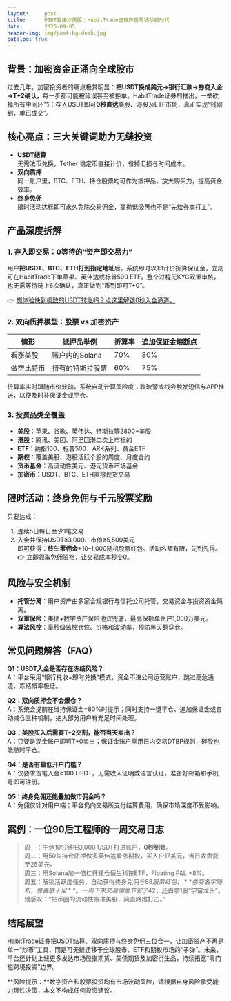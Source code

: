 ```yaml
---
layout:     post
title:      USDT直接炒美股：HabitTrade证券开启零钱秒投时代
date:       2025-09-05
header-img: img/post-bg-desk.jpg
catalog: true
---
```


## 背景：加密资金正涌向全球股市
过去几年，加密投资者的痛点极其明显：**把USDT换成美元→银行汇款→券商入金→T+2确认**，每一步都可能被延误甚至被拒单。HabitTrade证券的推出，一举砍掉所有中间环节：存入USDT即可**0秒直达**美股、港股及ETF市场，真正实现“钱刚到，单已成交”。

## 核心亮点：三大关键词助力无缝投资
- **USDT结算**  
  无需法币兑换，Tether 稳定币直接计价，省掉汇损与时间成本。  
- **双向质押**  
  同一账户里，BTC、ETH、持仓股票均可作为抵押品，放大购买力，提高资金效率。  
- **终身免佣**  
  限时活动达标即可永久免除交易佣金，高抛低吸再也不是“先给券商打工”。

## 产品深度拆解
### 1. 存入即交易：0等待的“资产即交易力”
用户**把USDT、BTC、ETH打到指定地址**后，系统即时以1:1计价折算保证金，立刻可在HabitTrade下单苹果、英伟达或标普500 ETF。整个过程无KYC双重审核，也无需等待链上6次确认，真正做到“币到即可T+0”。

👉 [想体验快到极致的USDT转账吗？点这里解锁0秒入金通道。](https://okxdog.com/)

### 2. 双向质押模型：股票 vs 加密资产
| 情形 | 抵押品举例 | 折算率 | 追加保证金熔断点 |
|---|---|---|---|
| 看涨美股 | 账户内的Solana | 70% | 80% |
| 做空比特币 | 持有的特斯拉股票 | 60% | 75% |
折算率实时跟随市价波动，系统自动计算风险度；跌破警戒线会触发短信与APP推送，以便及时补保证金或平仓。

### 3. 投资品类全覆盖
- **美股**：苹果、谷歌、英伟达、特斯拉等2800+美股
- **港股**：腾讯、美团、阿里回港二次上市标的
- **ETF**：纳指100、标普500、ARK系列、黄金ETF
- **期权**：覆盖美股、港股活跃个股的周度、月度合约
- **货币基金**：高流动性美元、港元货币市场基金
- **加密币**：USDT、BTC、ETH直接现货交易

## 限时活动：终身免佣与千元股票奖励
只要达成：
1. 连续5日每日至少1笔交易  
2. 入金并保持USDT≥3,000、市值≥5,500美元  
即可获得：**终生零佣金**+$10–$1,000随机股票红包。活动名额有限，先到先得。  
👉 [立即领取免佣资格，让交易成本秒变0。](https://okxdog.com/)

## 风险与安全机制
- **托管分离**：用户资产由多家合规银行与信托公司托管，交易资金与投资资金隔离。
- **双重保险**：美债+数字资产保险池双兜底，最高保额单账户1,000万美元。
- **算法风控**：毫秒级监控仓位、价格和波动率，预防黑天鹅穿仓。

## 常见问题解答（FAQ）
**Q1：USDT入金是否存在冻结风险？**  
A：平台采用“银行托收+即时兑换”模式，资金不进公司运营账户，跳过高危通道，冻结概率极低。

**Q2：双向质押会不会爆仓？**  
A：系统会提前在维持保证金=80%时提示；同时支持一键平仓、追加保证金或自动减仓三种机制，绝大部分用户有充足时间处理。

**Q3：美股买入后需要T+2交割，能否当天卖出？**  
A：只要是现金账户即可T+0卖出；保证金账户享用日内交易DTBP规则，碎股也能随时平仓。

**Q4：是否有最低开户门槛？**  
A：仅要求首笔入金≥100 USDT，无需收入证明或语言认证，准备好邮箱和手机号即可注册。

**Q5：终身免佣还能叠加做市佣金吗？**  
A：免佣仅针对用户端；平台仍向交易所支付结算费用，确保市场深度不受影响。

## 案例：一位90后工程师的一周交易日志
> 周一：午休10分钟把3,000 USDT打进账户，**0秒到账**。  
> 周二：用50%持仓质押做多英伟达看涨期权，买入价17美元，当日收盘涨至25美元。  
> 周三：用Solana加一倍杠杆建仓恒生科技ETF，Floating P&L +8%。  
> 周五：解锁活跃度任务，自动获得终身免佣与$88股票红包，**券商名字随机，惊喜感十足**。  
一周下来交易佣金节省了$42，还白拿1股“宇宙龙头”。他感叹：“把币圈的流动性搬进美股，简直降维打击。”

## 结尾展望
HabitTrade证券把USDT结算、双向质押与终身免佣三位合一，让加密资产不再是单一“炒币”工具，而是可无缝迁移于全球股市、ETF和期权市场的“子弹”。未来，平台还计划上线更多发达市场股指期货、美债期货及加密衍生品，持续拓宽“零门槛跨境投资”边界。

**风险提示：**数字资产和股票投资均有市场波动风险，请根据自身风险承受能力理性决策，本文不构成任何投资建议。